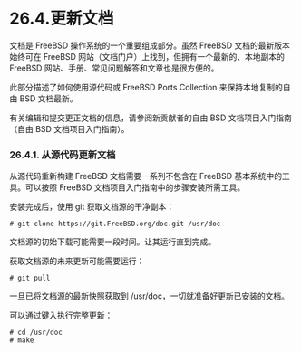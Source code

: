 # 26.4.更新文档

文档是 FreeBSD 操作系统的一个重要组成部分。虽然 FreeBSD 文档的最新版本始终可在 FreeBSD 网站（文档门户）上找到，但拥有一个最新的、本地副本的 FreeBSD 网站、手册、常见问题解答和文章也是很方便的。

此部分描述了如何使用源代码或 FreeBSD Ports Collection 来保持本地复制的自由 BSD 文档最新。

有关编辑和提交更正文档的信息，请参阅新贡献者的自由 BSD 文档项目入门指南（自由 BSD 文档项目入门指南）。

### 26.4.1. 从源代码更新文档

从源代码重新构建 FreeBSD 文档需要一系列不包含在 FreeBSD 基本系统中的工具。可以按照 FreeBSD 文档项目入门指南中的步骤安装所需工具。

安装完成后，使用 git 获取文档源的干净副本：

```
# git clone https://git.FreeBSD.org/doc.git /usr/doc
```

文档源的初始下载可能需要一段时间。让其运行直到完成。

获取文档源的未来更新可能需要运行：

```
# git pull
```

一旦已将文档源的最新快照获取到 /usr/doc，一切就准备好更新已安装的文档。

可以通过键入执行完整更新：

```
# cd /usr/doc
# make
```
